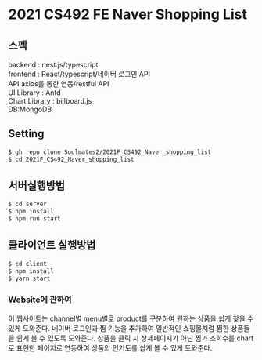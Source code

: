 # 2021 CS492 FE Naver Shopping List

## 스펙

backend : nest.js/typescript  
frontend : React/typescript/네이버 로그인 API      
API:axios를 통한 연동/restful API   
UI Library : Antd   
Chart Library : billboard.js     
DB:MongoDB   

## Setting

```bash
$ gh repo clone Soulmates2/2021F_CS492_Naver_shopping_list
$ cd 2021F_CS492_Naver_shopping_list
```
## 서버실행방법
```bash
$ cd server
$ npm install
$ npm run start
```
## 클라이언트 실행방법
```bash
$ cd client
$ npm install
$ yarn start
```
### Website에 관하여
이 웹사이트는 channel별 menu별로 product를 구분하여 원하는 상품을 쉽게 찾을 수 있게 도와준다.
네이버 로그인과 찜 기능을 추가하여 일반적인 쇼핑몰처럼 찜한 상품들을 쉽게 볼 수 있도록 도와준다.
상품을 클릭 시 상세페이지가 아닌 찜과 조회수를 chart로 표현한 페이지로 연동하여 상품의 인기도를 쉽게 볼 수 있게 도와준다.
